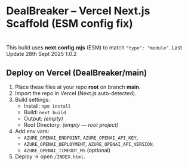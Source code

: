 # DealBreaker – Vercel Next.js Scaffold (ESM config fix)
# 

This build uses **next.config.mjs** (ESM) to match `"type": "module"`.
Last Update 28th Sept 2025 1.0.2

## Deploy on Vercel (DealBreaker/main)
1. Place these files at your repo **root** on branch **main**.
2. Import the repo in Vercel (Next.js auto-detected).
3. Build settings:
   - Install: `npm install`
   - Build: `next build`
   - Output: *(empty)*
   - Root Directory: *(empty — root project)*
4. Add env vars:
   - `AZURE_OPENAI_ENDPOINT`, `AZURE_OPENAI_API_KEY`,
   - `AZURE_OPENAI_DEPLOYMENT`, `AZURE_OPENAI_API_VERSION`,
   - `AZURE_OPENAI_TIMEOUT_MS` (optional)
5. Deploy → open `/INDEX.html`.
